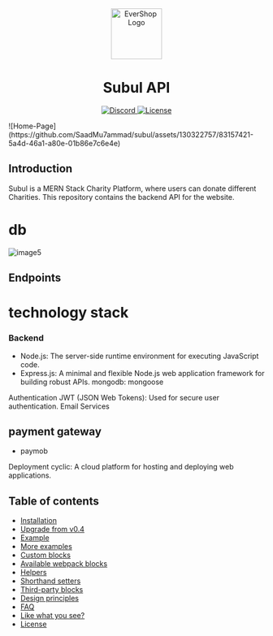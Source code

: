 <p>&nbsp;&nbsp;&nbsp;&nbsp;&nbsp;&nbsp;</p>
<p align="center">
<img width="100" height="100" alt="EverShop Logo" src="https://subul.me/images/Logo.png"/>
</p>
<p align="center">
  <h1 align="center">Subul API</h1>
</p>
<p align="center">
  <a href="https://subul.me">
    <img src="https://img.shields.io/badge/website-91683a" alt="Discord">
  </a>
  <a href="https://opensource.org/licenses/MIT">
    <img src="https://img.shields.io/badge/License-MIT-343d40.svg" alt="License">
  </a>
</p>
![Home-Page](https://github.com/SaadMu7ammad/subul/assets/130322757/83157421-5a4d-46a1-a80e-01b86e7c6e4e)

## Introduction

Subul is a MERN Stack Charity Platform, where users can donate different Charities. This repository contains the backend API for the website.

# db

![image5](https://github.com/SaadMu7ammad/subul/assets/74321306/f04b4878-48b4-44bf-954b-a00f08ed92ca)

## Endpoints

# technology stack

### Backend

- Node.js: The server-side runtime environment for executing JavaScript code.
- Express.js: A minimal and flexible Node.js web application framework for building robust APIs.
  mongodb:
  mongoose

Authentication
JWT (JSON Web Tokens): Used for secure user authentication.
Email Services

## payment gateway

- paymob

Deployment
cyclic: A cloud platform for hosting and deploying web applications.

## Table of contents

<!-- To update run: npx markdown-toc --maxdepth 2 -i README.md -->

<!-- toc -->

- [Installation](#installation)
- [Upgrade from v0.4](#upgrade-from-v04)
- [Example](#example)
- [More examples](#more-examples)
- [Custom blocks](#custom-blocks)
- [Available webpack blocks](#available-webpack-blocks)
- [Helpers](#helpers)
- [Shorthand setters](#shorthand-setters)
- [Third-party blocks](#third-party-blocks)
- [Design principles](#design-principles)
- [FAQ](#faq)
- [Like what you see?](#like-what-you-see)
- [License](#license)

<!-- tocstop -->
